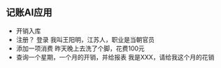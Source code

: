 ## 记账AI应用

- 开销入库
- 注册？ 登录
    我叫王阳明，江苏人，职业是当朝官员
- 添加一项消费
    昨天晚上去洗了个脚，花费100元
- 查询一个星期，一个月的开销，并给报表
    我是XXX，请给我这个月的花销